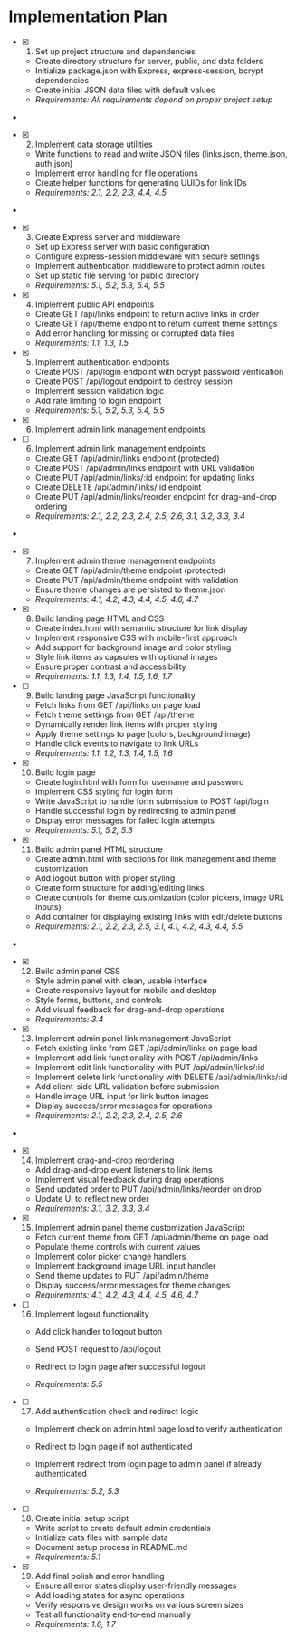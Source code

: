# Implementation Plan

- [x] 1. Set up project structure and dependencies





  - Create directory structure for server, public, and data folders
  - Initialize package.json with Express, express-session, bcrypt dependencies
  - Create initial JSON data files with default values
  - _Requirements: All requirements depend on proper project setup_
-

- [x] 2. Implement data storage utilities




  - Write functions to read and write JSON files (links.json, theme.json, auth.json)
  - Implement error handling for file operations
  - Create helper functions for generating UUIDs for link IDs
  - _Requirements: 2.1, 2.2, 2.3, 4.4, 4.5_
-

- [x] 3. Create Express server and middleware




  - Set up Express server with basic configuration
  - Configure express-session middleware with secure settings
  - Implement authentication middleware to protect admin routes
  - Set up static file serving for public directory
  - _Requirements: 5.1, 5.2, 5.3, 5.4, 5.5_

- [x] 4. Implement public API endpoints





  - Create GET /api/links endpoint to return active links in order
  - Create GET /api/theme endpoint to return current theme settings
  - Add error handling for missing or corrupted data files
  - _Requirements: 1.1, 1.3, 1.5_

- [x] 5. Implement authentication endpoints




  - Create POST /api/login endpoint with bcrypt password verification
  - Create POST /api/logout endpoint to destroy session
  - Implement session validation logic
  - Add rate limiting to login endpoint
  - _Requirements: 5.1, 5.2, 5.3, 5.4, 5.5_
- [x] 6. Implement admin link management endpoints




- [ ] 6. Implement admin link management endpoints

  - Create GET /api/admin/links endpoint (protected)
  - Create POST /api/admin/links endpoint with URL validation
  - Create PUT /api/admin/links/:id endpoint for updating links
  - Create DELETE /api/admin/links/:id endpoint
  - Create PUT /api/admin/links/reorder endpoint for drag-and-drop ordering
  - _Requirements: 2.1, 2.2, 2.3, 2.4, 2.5, 2.6, 3.1, 3.2, 3.3, 3.4_
-

- [x] 7. Implement admin theme management endpoints




  - Create GET /api/admin/theme endpoint (protected)
  - Create PUT /api/admin/theme endpoint with validation
  - Ensure theme changes are persisted to theme.json
  - _Requirements: 4.1, 4.2, 4.3, 4.4, 4.5, 4.6, 4.7_


- [x] 8. Build landing page HTML and CSS




  - Create index.html with semantic structure for link display
  - Implement responsive CSS with mobile-first approach
  - Add support for background image and color styling
  - Style link items as capsules with optional images
  - Ensure proper contrast and accessibility
  - _Requirements: 1.1, 1.3, 1.4, 1.5, 1.6, 1.7_

- [ ] 9. Build landing page JavaScript functionality
  - Fetch links from GET /api/links on page load
  - Fetch theme settings from GET /api/theme
  - Dynamically render link items with proper styling
  - Apply theme settings to page (colors, background image)
  - Handle click events to navigate to link URLs
  - _Requirements: 1.1, 1.2, 1.3, 1.4, 1.5, 1.6_


- [x] 10. Build login page




  - Create login.html with form for username and password
  - Implement CSS styling for login form
  - Write JavaScript to handle form submission to POST /api/login
  - Handle successful login by redirecting to admin panel
  - Display error messages for failed login attempts
  - _Requirements: 5.1, 5.2, 5.3_

- [x] 11. Build admin panel HTML structure




  - Create admin.html with sections for link management and theme customization
  - Add logout button with proper styling
  - Create form structure for adding/editing links
  - Create controls for theme customization (color pickers, image URL inputs)
  - Add container for displaying existing links with edit/delete buttons
  - _Requirements: 2.1, 2.2, 2.3, 2.5, 3.1, 4.1, 4.2, 4.3, 4.4, 5.5_
-

- [x] 12. Build admin panel CSS




  - Style admin panel with clean, usable interface
  - Create responsive layout for mobile and desktop
  - Style forms, buttons, and controls
  - Add visual feedback for drag-and-drop operations
  - _Requirements: 3.4_

- [x] 13. Implement admin panel link management JavaScript





  - Fetch existing links from GET /api/admin/links on page load
  - Implement add link functionality with POST /api/admin/links
  - Implement edit link functionality with PUT /api/admin/links/:id
  - Implement delete link functionality with DELETE /api/admin/links/:id
  - Add client-side URL validation before submission
  - Handle image URL input for link button images
  - Display success/error messages for operations
  - _Requirements: 2.1, 2.2, 2.3, 2.4, 2.5, 2.6_
-

- [x] 14. Implement drag-and-drop reordering




  - Add drag-and-drop event listeners to link items
  - Implement visual feedback during drag operations
  - Send updated order to PUT /api/admin/links/reorder on drop
  - Update UI to reflect new order
  - _Requirements: 3.1, 3.2, 3.3, 3.4_

- [x] 15. Implement admin panel theme customization JavaScript




  - Fetch current theme from GET /api/admin/theme on page load
  - Populate theme controls with current values
  - Implement color picker change handlers
  - Implement background image URL input handler
  - Send theme updates to PUT /api/admin/theme
  - Display success/error messages for theme changes
  - _Requirements: 4.1, 4.2, 4.3, 4.4, 4.5, 4.6, 4.7_





- [ ] 16. Implement logout functionality

  - Add click handler to logout button



  - Send POST request to /api/logout
  - Redirect to login page after successful logout
  - _Requirements: 5.5_




- [ ] 17. Add authentication check and redirect logic

  - Implement check on admin.html page load to verify authentication
  - Redirect to login page if not authenticated


  - Implement redirect from login page to admin panel if already authenticated
  - _Requirements: 5.2, 5.3_

- [ ] 18. Create initial setup script

  - Write script to create default admin credentials
  - Initialize data files with sample data
  - Document setup process in README.md
  - _Requirements: 5.1_

- [x] 19. Add final polish and error handling



  - Ensure all error states display user-friendly messages
  - Add loading states for async operations
  - Verify responsive design works on various screen sizes
  - Test all functionality end-to-end manually
  - _Requirements: 1.6, 1.7_
